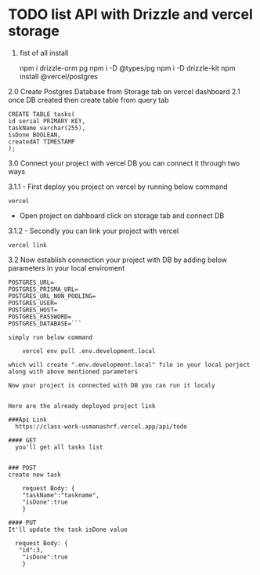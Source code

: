 
# TODO list API with Drizzle and vercel storage

1. fist of all install

	npm i drizzle-orm pg
	npm i -D @types/pg
	npm i -D drizzle-kit
	npm install @vercel/postgres

2.0 Create Postgres Database from Storage tab on vercel dashboard
2.1 once DB created then create table from query tab
	
	CREATE TABLE tasks(
	id serial PRIMARY KEY,
	taskName varchar(255),
	isDone BOOLEAN,
	createdAT TIMESTAMP
	);

	
3.0 Connect your project with vercel DB you can connect it through two ways

3.1.1 - First deploy you project on vercel by running below command

	vercel

- Open project on dahboard click on storage tab and connect DB

3.1.2 - Secondly you can link your project with vercel

	vercel link 

3.2 Now establish connection your project with DB by adding below parameters in your local enviroment

```
POSTGRES_URL=
POSTGRES_PRISMA_URL=
POSTGRES_URL_NON_POOLING=
POSTGRES_USER=
POSTGRES_HOST=
POSTGRES_PASSWORD=
POSTGRES_DATABASE=```

simply run below command

	vercel env pull .env.development.local

which will create ".env.development.local" file in your local porject along with above mentioned parameters

Now your project is connected with DB you can run it localy


Here are the already deployed project link

###Api Link
  https://class-work-usmanashrf.vercel.app/api/todo
  
#### GET 
  you'll get all tasks list
  
 
### POST 
create new task

	request Body: {
    "taskName":"taskname",
    "isDone":true
	} 

#### PUT
It'll update the task isDone value

  request Body: {
   "id":3,
    "isDone":true
	} 

  
